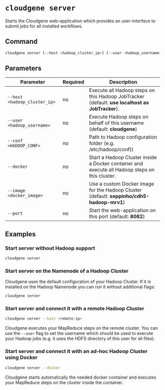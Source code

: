 # `cloudgene server`

Starts the Cloudgene web-application which provides an user-interface to submit jobs for all installed workflows.

## Command

```bash
cloudgene server [--host <hadoop_cluster_ip>] [--user <hadoop_username>] [--docker] [--image <docker_image>] [--port]
```
## Parameters

| Parameter                 | Required | Description |
| --- | --- | --- |
| `--host <hadoop_cluster_ip>` | no | Execute all Hadoop steps on this Hadoop JobTracker (default: **use localhost as JobTracker**). |
| `--user <hadoop_username>` | no | Execute Hadoop steps on behalf of this username (default: **cloudgene**) |
| `--conf <HADOOP_CONF>` | no | Path to Hadoop configuration folder (e.g. /etc/hadoop/conf)) |
| `--docker` | no | Start a Hadoop Cluster inside a Docker container and execute all Hadoop steps on this cluster. |
| `--image <docker_image>` | no | Use a custom Docker image for the Hadoop Cluster (default: **seppinho/cdh5-hadoop-mrv1**) |
| `--port` | no | Start the web-application on this port (default: **8082**)

## Examples

### Start server without Hadoop support

```bash
cloudgene server
```


### Start server on the Namenode of a Hadoop Cluster

 Cloudgene uses the default configuration of your Hadoop Cluster. If it is installed on the Hadoop Namenode you can run it without additional flags:

```bash
cloudgene server
```

### Start server and connect it with a remote Hadoop Cluster

```bash
cloudgene server --host <remote-ip>
```

Cloudgene executes your MapReduce steps on the remote cluster. You can use the `--user` flag to set the username which should be used to execute your Hadoop jobs (e.g. it uses the HDFS directory of this user for all files).

### Start server and connect it with an ad-hoc Hadoop Cluster using Docker

```bash
cloudgene server --docker
```

Cloudgene starts automatically the needed docker container and executes your MapReduce steps on the cluster inside the container.
